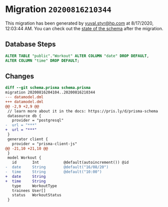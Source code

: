# Migration `20200816210344`

This migration has been generated by yuval.styr@hp.com at 8/17/2020, 12:03:44 AM.
You can check out the [state of the schema](./schema.prisma) after the migration.

## Database Steps

```sql
ALTER TABLE "public"."Workout" ALTER COLUMN "date" DROP DEFAULT,
ALTER COLUMN "time" DROP DEFAULT;
```

## Changes

```diff
diff --git schema.prisma schema.prisma
migration 20200816204104..20200816210344
--- datamodel.dml
+++ datamodel.dml
@@ -2,9 +2,9 @@
 // learn more about it in the docs: https://pris.ly/d/prisma-schema
 datasource db {
   provider = "postgresql"
-  url = "***"
+  url = "***"
 }
 generator client {
   provider = "prisma-client-js"
@@ -21,10 +21,10 @@
 }
 model Workout {
   id       Int           @default(autoincrement()) @id
-  date     String        @default("16/08/20")
-  time     String        @default("10:00")
+  date     String
+  time     String
   type     WorkoutType
   trainees User[]
   status   WorkoutStatus
 }
```


